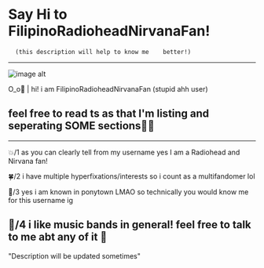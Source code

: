 # Say Hi to FilipinoRadioheadNirvanaFan!

      (this description will help to know me    better!)
- - -

![image alt](https://github.com/FilipinoRadioheadNirvanaFan/Say-hello-to-FilipinoRadioheadNirvanaFan-/blob/0adbf82cf1117bce8ddeecf84e6e141c7e2a2ff2/Screenshot_2025-05-24-11-13-59-287_com.android.chrome-edit.jpg)


 O⁠_⁠o🌱 | hi! i am FilipinoRadioheadNirvanaFan (stupid ahh user) 

## feel free to read ts as that I'm listing and seperating SOME sections🤷‍♀️
--- 
  💥/1 as you can clearly tell from my  username yes I am a Radiohead and    Nirvana fan! 

  🍀/2 i have multiple  hyperfixations/interests so i count as a multifandomer lol

  🍎/3 yes i am known in ponytown LMAO so technically you would know me for this username ig

  🎸/4 i like music bands in general! feel free to talk to me abt any of it 🙏
---
"Description will be updated sometimes"
